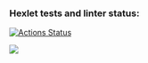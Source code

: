 ### Hexlet tests and linter status:
[![Actions Status](https://github.com/vokindev/python-project-lvl1/workflows/hexlet-check/badge.svg)](https://github.com/vokindev/python-project-lvl1/actions)

<a href="https://codeclimate.com/github/codeclimate/codeclimate/maintainability"><img src="https://api.codeclimate.com/v1/badges/a99a88d28ad37a79dbf6/maintainability" /></a>

